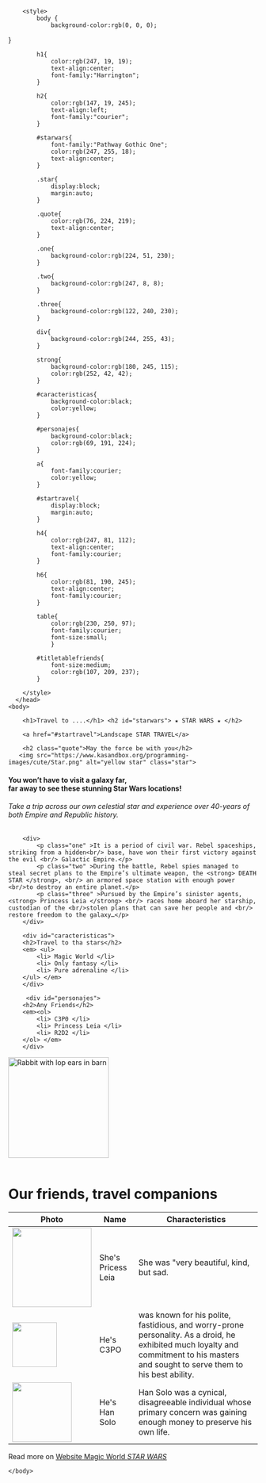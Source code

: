 <!DOCTYPE html>
<html>
    <head>
        <meta charset="utf-8">
        <title>Project: Travel webpage</title>
        
        <style>
            body {
                background-color:rgb(0, 0, 0);
}

            h1{
                color:rgb(247, 19, 19);
                text-align:center;
                font-family:"Harrington";
            }
            
            h2{
                color:rgb(147, 19, 245);
                text-align:left;
                font-family:"courier";
            }
            
            #starwars{
                font-family:"Pathway Gothic One";
                color:rgb(247, 255, 18);
                text-align:center;
            }
            
            .star{
                display:block;
                margin:auto;
            }
            
            .quote{
                color:rgb(76, 224, 219);
                text-align:center;
            }
            
            .one{
                background-color:rgb(224, 51, 230);
            }
            
            .two{
                background-color:rgb(247, 8, 8);
            }
            
            .three{
                background-color:rgb(122, 240, 230);
            }
            
            div{
                background-color:rgb(244, 255, 43);
            }
            
            strong{
                background-color:rgb(180, 245, 115);
                color:rgb(252, 42, 42);
            }
            
            #caracteristicas{
                background-color:black;
                color:yellow;
            }
            
            #personajes{
                background-color:black;
                color:rgb(69, 191, 224);
            }
            
            a{
                font-family:courier;
                color:yellow;
            }
            
            #startravel{
                display:block;
                margin:auto;
            }
            
            h4{
                color:rgb(247, 81, 112);
                text-align:center;
                font-family:courier;
            }
            
            h6{
                color:rgb(81, 190, 245);
                text-align:center;
                font-family:courier;
            }
            
            table{
                color:rgb(230, 250, 97);
                font-family:courier;
                font-size:small;
                }
            
            #titletablefriends{
                font-size:medium;
                color:rgb(107, 209, 237);
            }

        </style>
      </head>
    <body>
    
        <h1>Travel to ....</h1> <h2 id="starwars"> ★ STAR WARS ★ </h2>
        
        <a href="#startravel">Landscape STAR TRAVEL</a>

        <h2 class="quote">May the force be with you</h2>
       <img src="https://www.kasandbox.org/programming-images/cute/Star.png" alt="yellow star" class="star">

<h4> You won’t have to visit a galaxy far,<br/>
far away to see these stunning Star Wars locations!</h4> 

<h6>Take a trip across our own celestial star and experience over 40-years of both Empire and Republic history.</h6>


        <div>
            <p class="one" >It is a period of civil war. Rebel spaceships, striking from a hidden<br/> base, have won their first victory against the evil <br/> Galactic Empire.</p>      
            <p class="two" >During the battle, Rebel spies managed to steal secret plans to the Empire’s ultimate weapon, the <strong> DEATH STAR </strong>, <br/> an armored space station with enough power <br/>to destroy an entire planet.</p>
            <p class="three" >Pursued by the Empire’s sinister agents, <strong> Princess Leia </strong> <br/> races home aboard her starship, custodian of the <br/>stolen plans that can save her people and <br/> restore freedom to the galaxy…</p>
        </div>
        
        <div id="caracteristicas">
        <h2>Travel to tha stars</h2>
        <em> <ul>
            <li> Magic World </li>
            <li> Only fantasy </li>
            <li> Pure adrenaline </li>
        </ul> </em>
        </div>
        
         <div id="personajes"> 
        <h2>Any Friends</h2>
        <em><ol>
            <li> C3P0 </li>
            <li> Princess Leia </li>
            <li> R2D2 </li>
        </ol> </em>
        </div>
        

<!-- Este es un comentario -->
<img id="startravel" src="https://www.kasandbox.org/programming-images/landscapes/beach-sunset.png" alt="Rabbit with lop ears in barn" width="203" controls>
<br/> <br/>

<h1>Our friends, travel companions</h1>

<table>
        <thead>
            <tr>
                <th id="titletablefriends">Photo</th>
                <th id="titletablefriends">Name</th>
                <th id="titletablefriends">Characteristics</th>
            </tr>
        </thead>
        <tbody>
            <tr>
                <td><img src="https://www.kasandbox.org/programming-images/cute/CharacterPrincessGirl.png" height="160"></td>
                <td>She's Pricess Leia</td>
                <td>She was "very beautiful, kind, but sad.</td>
            </tr>
            <tr>
                <td><img src="https://www.kasandbox.org/programming-images/avatars/robot_male_1.png" height="90"></td>
                <td>He's C3PO</td>
                <td> was known for his polite, fastidious, and worry-prone personality. As a droid, he exhibited much loyalty and commitment to his masters and sought to serve them to his best ability.</td>
            </tr>
            <tr>
                <td><img src="https://www.kasandbox.org/programming-images/space/rocketship.png" height="120"></td>
                <td>He's Han Solo</td>
                <td>Han Solo was a cynical, disagreeable individual whose primary concern was gaining enough money to preserve his own life.</td>
            </tr>
        </tbody>
    </table>


<p>Read more on <a href="http://www.starwars.com/" target=".blank">Website Magic World <em>STAR WARS</em> </a></p>

    </body>
</html>
